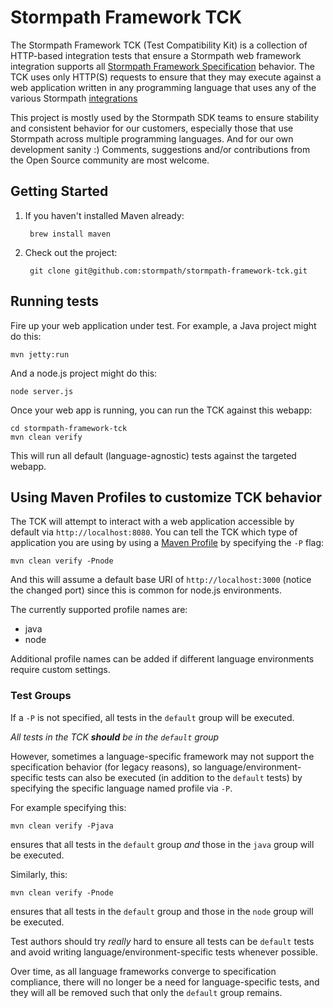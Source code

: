 # Stormpath Framework TCK

The Stormpath Framework TCK (Test Compatibility Kit) is a collection of HTTP-based integration tests that ensure a
Stormpath web framework integration supports all
[Stormpath Framework Specification](https://github.com/stormpath/stormpath-framework-spec) behavior.  The TCK uses
only HTTP(S) requests to ensure that they may execute against a web application written in any
programming language that uses any of the various Stormpath [integrations](https://docs.stormpath.com/home/)

This project is mostly used by the Stormpath SDK teams to ensure stability and consistent behavior for
our customers, especially those that use Stormpath across multiple programming languages. And for our own
development sanity :)  Comments, suggestions and/or contributions from the Open Source community are most welcome.

## Getting Started

1. If you haven't installed Maven already:

        brew install maven

2. Check out the project:

        git clone git@github.com:stormpath/stormpath-framework-tck.git

## Running tests

Fire up your web application under test.  For example, a Java project might do this:

    mvn jetty:run

And a node.js project might do this:

    node server.js

Once your web app is running, you can run the TCK against this webapp:

    cd stormpath-framework-tck
    mvn clean verify

This will run all default (language-agnostic) tests against the targeted webapp.

## Using Maven Profiles to customize TCK behavior

The TCK will attempt to interact with a web application accessible by default via `http://localhost:8080`.  You can
tell the TCK which type of application you are using by using a
[Maven Profile](http://maven.apache.org/guides/introduction/introduction-to-profiles.html) by specifying the `-P` flag:

    mvn clean verify -Pnode

And this will assume a default base URI of `http://localhost:3000` (notice the changed port) since this is common for
node.js environments.

The currently supported profile names are:

* java
* node

Additional profile names can be added if different language environments require custom settings.

### Test Groups

If a `-P` is not specified, all tests in the `default` group will be executed.

*All tests in the TCK **should** be in the `default` group*

However, sometimes a language-specific framework may not support the specification behavior (for legacy reasons), so
language/environment-specific tests can also be executed (in addition to the `default` tests) by specifying the specific
language named profile via `-P`.

For example specifying this:

    mvn clean verify -Pjava

ensures that all tests in the `default` group *and* those in the `java` group will be executed.

Similarly, this:

    mvn clean verify -Pnode

ensures that all tests in the `default` group and those in the `node` group will be executed.

Test authors should try *really* hard to ensure all tests can be `default` tests and avoid writing language/environment-specific
tests whenever possible.

Over time, as all language frameworks converge to specification compliance, there will no longer be a need for
language-specific tests, and they will all be removed such that only the `default` group remains.